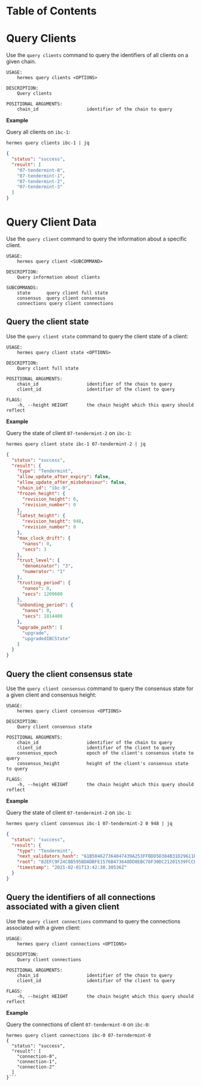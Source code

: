 
# Table of Contents

<!-- toc -->

# Query Clients
Use the `query clients` command to query the identifiers of all clients on a given chain.

```shell
USAGE:
    hermes query clients <OPTIONS>

DESCRIPTION:
    Query clients

POSITIONAL ARGUMENTS:
    chain_id                  identifier of the chain to query
```

__Example__

Query all clients on `ibc-1`:

```shell
hermes query clients ibc-1 | jq
```

```json
{
  "status": "success",
  "result": [
    "07-tendermint-0",
    "07-tendermint-1",
    "07-tendermint-2",
    "07-tendermint-3"
  ]
}
```

# Query Client Data
Use the `query client` command to query the information about a specific client.

```shell
USAGE:
    hermes query client <SUBCOMMAND>

DESCRIPTION:
    Query information about clients

SUBCOMMANDS:
    state      query client full state
    consensus  query client consensus
    connections query client connections
```

## Query the client state
Use the `query client state` command to query the client state of a client:

```shell
USAGE:
    hermes query client state <OPTIONS>

DESCRIPTION:
    Query client full state

POSITIONAL ARGUMENTS:
    chain_id                  identifier of the chain to query
    client_id                 identifier of the client to query

FLAGS:
    -h, --height HEIGHT       the chain height which this query should reflect
```

__Example__

Query the state of client `07-tendermint-2` on `ibc-1`:

```shell
hermes query client state ibc-1 07-tendermint-2 | jq
```

```json
{
  "status": "success",
  "result": {
    "type": "Tendermint",
    "allow_update_after_expiry": false,
    "allow_update_after_misbehaviour": false,
    "chain_id": "ibc-0",
    "frozen_height": {
      "revision_height": 0,
      "revision_number": 0
    },
    "latest_height": {
      "revision_height": 948,
      "revision_number": 0
    },
    "max_clock_drift": {
      "nanos": 0,
      "secs": 3
    },
    "trust_level": {
      "denominator": "3",
      "numerator": "1"
    },
    "trusting_period": {
      "nanos": 0,
      "secs": 1209600
    },
    "unbonding_period": {
      "nanos": 0,
      "secs": 1814400
    },
    "upgrade_path": [
      "upgrade",
      "upgradedIBCState"
    ]
  }
}
```

## Query the client consensus state
Use the `query client consensus` command to query the consensus state for a given client and consensus height:

```shell
USAGE:
    hermes query client consensus <OPTIONS>

DESCRIPTION:
    Query client consensus state

POSITIONAL ARGUMENTS:
    chain_id                  identifier of the chain to query
    client_id                 identifier of the client to query
    consensus_epoch           epoch of the client's consensus state to query
    consensus_height          height of the client's consensus state to query

FLAGS:
    -h, --height HEIGHT       the chain height which this query should reflect
```

__Example__

Query the state of client `07-tendermint-2` on `ibc-1`:

```shell
hermes query client consensus ibc-1 07-tendermint-2 0 948 | jq
```

```json
{
  "status": "success",
  "result": {
    "type": "Tendermint",
    "next_validators_hash": "61B504627364047439A253FFBDD5D384B31D29611BD4B2ABA2636C232ABADA33",
    "root": "82EFC9F24C8B595BDADBFE1576B473648DD8EBC76F30DC21201539FCCE15A9F8",
    "timestamp": "2021-02-01T13:42:30.30536Z"
  }
}
```

## Query the identifiers of all connections associated with a given client 
Use the `query client connections` command to query the connections associated with a given client:

```shell
USAGE:
    hermes query client connections <OPTIONS>

DESCRIPTION:
    Query client connections

POSITIONAL ARGUMENTS:
    chain_id                  identifier of the chain to query
    client_id                 identifier of the client to query

FLAGS:
    -h, --height HEIGHT       the chain height which this query should reflect
```

__Example__

Query the connections of client `07-tendermint-0` on `ibc-0`:

```shell
hermes query client connections ibc-0 07-terndermint-0
{
  "status": "success",
  "result": [
    "connection-0",
    "connection-1",
    "connection-2"
  ]
}```
